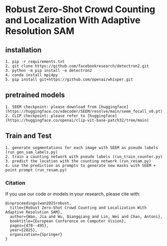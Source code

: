 # Robust Zero-Shot Crowd Counting and Localization With Adaptive Resolution SAM

## installation 
```
1. pip -r requirements.txt
2. git clone https://github.com/facebookresearch/detectron2.git
3. python -m pip install -e detectron2
4. conda install mpi4py
5. pip install git+https://github.com/openai/whisper.git
```

## pretrained models
```
1. SEEM checkpoint: please download from [huggingface](https://huggingface.co/xdecoder/SEEM/resolve/main/seem_focall_v0.pt)
2. CLIP checkpoint: please refer to [huggingface](https://huggingface.co/openai/clip-vit-base-patch32/tree/main)
```

## Train and Test

```
1. generate segmentations for each image with SEEM as pseudo labels (run_gen_sam_labels.py)
2. train a counting network with pseudo labels (run_train_counter.py)
3. predict the location with the counting network (run_resam.py)
4. use the prediction as prompts to generate new masks with SEEM + point prompt (run_resam.py)
```

### Citation
If you use our code or models in your research, please cite with:

```
@inproceedings{wan2025robust,
  title={Robust Zero-Shot Crowd Counting and Localization With Adaptive Resolution SAM},
  author={Wan, Jia and Wu, Qiangqiang and Lin, Wei and Chan, Antoni},
  booktitle={European Conference on Computer Vision},
  pages={478--495},
  year={2025},
  organization={Springer}
}
```

